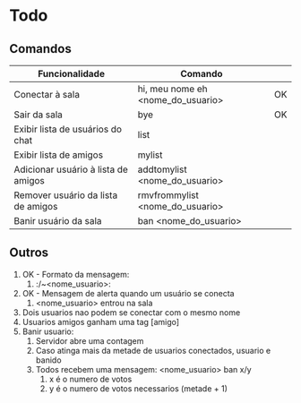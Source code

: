# Todo

## Comandos

| Funcionalidade                        |  Comando                            |  |
|---------------------------------------|-------------------------------------|--|
| Conectar à sala                       |  hi, meu nome eh <nome_do_usuario>  | OK |
| Sair da sala                          |  bye                                | OK |
| Exibir lista de usuários do chat      |  list                               |  |
| Exibir lista de amigos                |  mylist                             |  |
| Adicionar usuário à lista de amigos   |  addtomylist <nome_do_usuario>      |  |
| Remover usuário da lista de amigos    |  rmvfrommylist <nome_do_usuario>    |  |
| Banir usuário da sala                 |  ban <nome_do_usuario>              |  |

## Outros

1. OK - Formato da mensagem:
   1. <IP>:<PORTA>/~<nome_usuario>: <mensagem> <hora-data>
2. OK - Mensagem de alerta quando um usuário se conecta
   1. <nome_usuario> entrou na sala
3. Dois usuarios nao podem se conectar com o mesmo nome
4. Usuarios amigos ganham uma tag \[amigo\]
5. Banir usuario:
   1. Servidor abre uma contagem
   2. Caso atinga mais da metade de usuarios conectados, usuario e banido
   3. Todos recebem uma mensagem: <nome_usuario> ban x/y
      1. x é o numero de votos
      2. y é o numero de votos necessarios (metade + 1)